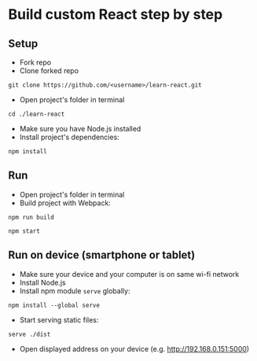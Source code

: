 # Build custom React step by step

## Setup

- Fork repo
- Clone forked repo

```
git clone https://github.com/<username>/learn-react.git
```

- Open project's folder in terminal

```
cd ./learn-react
```

- Make sure you have Node.js installed
- Install project's dependencies:

```
npm install
```

## Run

- Open project's folder in terminal
- Build project with Webpack:

```
npm run build
```

```
npm start
```

## Run on device (smartphone or tablet)

- Make sure your device and your computer is on same wi-fi network
- Install Node.js
- Install npm module `serve` globally:

```
npm install --global serve
```

- Start serving static files:

```
serve ./dist
```

- Open displayed address on your device (e.g. http://192.168.0.151:5000)
